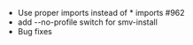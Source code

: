 * Use proper imports instead of * imports #962
* add --no-profile switch for smv-install
* Bug fixes
